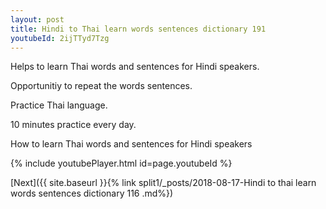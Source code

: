 ```yaml
---
layout: post
title: Hindi to Thai learn words sentences dictionary 191 
youtubeId: 2ijTTyd7Tzg
---
```

 
 
Helps to learn Thai words and sentences for Hindi speakers.

Opportunitiy to repeat the words sentences. 

Practice Thai language. 
 
10 minutes practice every day. 
 
How to learn Thai words and sentences for Hindi speakers 
 
{% include youtubePlayer.html id=page.youtubeId %}
 
 
[Next]({{ site.baseurl }}{% link  split1/_posts/2018-08-17-Hindi to thai learn words sentences dictionary 116 .md%})
 
